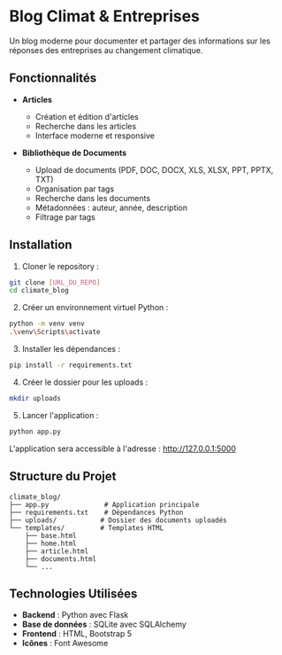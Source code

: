 # Blog Climat & Entreprises

Un blog moderne pour documenter et partager des informations sur les réponses des entreprises au changement climatique.

## Fonctionnalités

- **Articles**
  - Création et édition d'articles
  - Recherche dans les articles
  - Interface moderne et responsive

- **Bibliothèque de Documents**
  - Upload de documents (PDF, DOC, DOCX, XLS, XLSX, PPT, PPTX, TXT)
  - Organisation par tags
  - Recherche dans les documents
  - Métadonnées : auteur, année, description
  - Filtrage par tags

## Installation

1. Cloner le repository :
```bash
git clone [URL_DU_REPO]
cd climate_blog
```

2. Créer un environnement virtuel Python :
```bash
python -m venv venv
.\venv\Scripts\activate
```

3. Installer les dépendances :
```bash
pip install -r requirements.txt
```

4. Créer le dossier pour les uploads :
```bash
mkdir uploads
```

5. Lancer l'application :
```bash
python app.py
```

L'application sera accessible à l'adresse : http://127.0.0.1:5000

## Structure du Projet

```
climate_blog/
├── app.py              # Application principale
├── requirements.txt    # Dépendances Python
├── uploads/           # Dossier des documents uploadés
└── templates/         # Templates HTML
    ├── base.html
    ├── home.html
    ├── article.html
    ├── documents.html
    └── ...
```

## Technologies Utilisées

- **Backend** : Python avec Flask
- **Base de données** : SQLite avec SQLAlchemy
- **Frontend** : HTML, Bootstrap 5
- **Icônes** : Font Awesome
